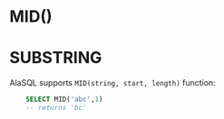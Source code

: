 # MID()

# SUBSTRING

AlaSQL supports ```MID(string, start, length)``` function:
```sql
    SELECT MID('abc',1)
    -- returns 'bc'
```

